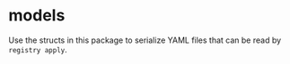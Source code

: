 # models

Use the structs in this package to serialize YAML files that can be read by `registry apply`.